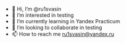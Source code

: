 - 👋 Hi, I’m @ru1svasin
- 👀 I’m interested in testing
- 🌱 I’m currently learning  in Yandex Praсticum
- 💞️ I’m looking to collaborate in testing
- 📫 How to reach me  ru1svasin@yandex.ru

<!---
ru1svasin/ru1svasin is a ✨ special ✨ repository because its `README.md` (this file) appears on your GitHub profile.
You can click the Preview link to take a look at your changes.
--->

